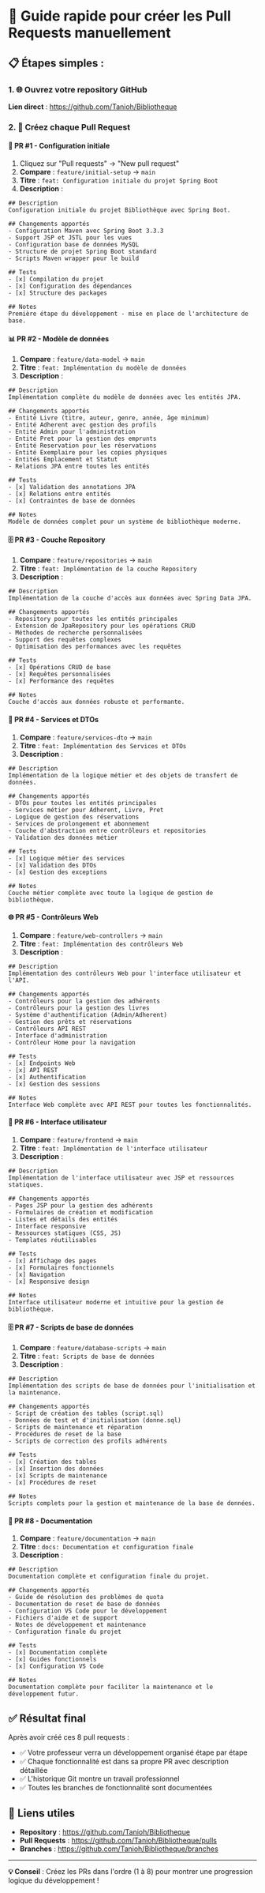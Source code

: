 # 🚀 Guide rapide pour créer les Pull Requests manuellement

## 📋 Étapes simples :

### 1. 🌐 Ouvrez votre repository GitHub
**Lien direct** : https://github.com/Tanioh/Bibliotheque

### 2. 📝 Créez chaque Pull Request

#### 🔧 PR #1 - Configuration initiale
1. Cliquez sur "Pull requests" → "New pull request"
2. **Compare** : `feature/initial-setup` → `main`
3. **Titre** : `feat: Configuration initiale du projet Spring Boot`
4. **Description** :
```
## Description
Configuration initiale du projet Bibliothèque avec Spring Boot.

## Changements apportés
- Configuration Maven avec Spring Boot 3.3.3
- Support JSP et JSTL pour les vues
- Configuration base de données MySQL
- Structure de projet Spring Boot standard
- Scripts Maven wrapper pour le build

## Tests
- [x] Compilation du projet
- [x] Configuration des dépendances
- [x] Structure des packages

## Notes
Première étape du développement - mise en place de l'architecture de base.
```

#### 📊 PR #2 - Modèle de données
1. **Compare** : `feature/data-model` → `main`
2. **Titre** : `feat: Implémentation du modèle de données`
3. **Description** :
```
## Description
Implémentation complète du modèle de données avec les entités JPA.

## Changements apportés
- Entité Livre (titre, auteur, genre, année, âge minimum)
- Entité Adherent avec gestion des profils
- Entité Admin pour l'administration
- Entité Pret pour la gestion des emprunts
- Entité Reservation pour les réservations
- Entité Exemplaire pour les copies physiques
- Entités Emplacement et Statut
- Relations JPA entre toutes les entités

## Tests
- [x] Validation des annotations JPA
- [x] Relations entre entités
- [x] Contraintes de base de données

## Notes
Modèle de données complet pour un système de bibliothèque moderne.
```

#### 🗄️ PR #3 - Couche Repository
1. **Compare** : `feature/repositories` → `main`
2. **Titre** : `feat: Implémentation de la couche Repository`
3. **Description** :
```
## Description
Implémentation de la couche d'accès aux données avec Spring Data JPA.

## Changements apportés
- Repository pour toutes les entités principales
- Extension de JpaRepository pour les opérations CRUD
- Méthodes de recherche personnalisées
- Support des requêtes complexes
- Optimisation des performances avec les requêtes

## Tests
- [x] Opérations CRUD de base
- [x] Requêtes personnalisées
- [x] Performance des requêtes

## Notes
Couche d'accès aux données robuste et performante.
```

#### 🏢 PR #4 - Services et DTOs
1. **Compare** : `feature/services-dto` → `main`
2. **Titre** : `feat: Implémentation des Services et DTOs`
3. **Description** :
```
## Description
Implémentation de la logique métier et des objets de transfert de données.

## Changements apportés
- DTOs pour toutes les entités principales
- Services métier pour Adherent, Livre, Pret
- Logique de gestion des réservations
- Services de prolongement et abonnement
- Couche d'abstraction entre contrôleurs et repositories
- Validation des données métier

## Tests
- [x] Logique métier des services
- [x] Validation des DTOs
- [x] Gestion des exceptions

## Notes
Couche métier complète avec toute la logique de gestion de bibliothèque.
```

#### 🌐 PR #5 - Contrôleurs Web
1. **Compare** : `feature/web-controllers` → `main`
2. **Titre** : `feat: Implémentation des contrôleurs Web`
3. **Description** :
```
## Description
Implémentation des contrôleurs Web pour l'interface utilisateur et l'API.

## Changements apportés
- Contrôleurs pour la gestion des adhérents
- Contrôleurs pour la gestion des livres
- Système d'authentification (Admin/Adherent)
- Gestion des prêts et réservations
- Contrôleurs API REST
- Interface d'administration
- Contrôleur Home pour la navigation

## Tests
- [x] Endpoints Web
- [x] API REST
- [x] Authentification
- [x] Gestion des sessions

## Notes
Interface Web complète avec API REST pour toutes les fonctionnalités.
```

#### 🎨 PR #6 - Interface utilisateur
1. **Compare** : `feature/frontend` → `main`
2. **Titre** : `feat: Implémentation de l'interface utilisateur`
3. **Description** :
```
## Description
Implémentation de l'interface utilisateur avec JSP et ressources statiques.

## Changements apportés
- Pages JSP pour la gestion des adhérents
- Formulaires de création et modification
- Listes et détails des entités
- Interface responsive
- Ressources statiques (CSS, JS)
- Templates réutilisables

## Tests
- [x] Affichage des pages
- [x] Formulaires fonctionnels
- [x] Navigation
- [x] Responsive design

## Notes
Interface utilisateur moderne et intuitive pour la gestion de bibliothèque.
```

#### 🗄️ PR #7 - Scripts de base de données
1. **Compare** : `feature/database-scripts` → `main`
2. **Titre** : `feat: Scripts de base de données`
3. **Description** :
```
## Description
Implémentation des scripts de base de données pour l'initialisation et la maintenance.

## Changements apportés
- Script de création des tables (script.sql)
- Données de test et d'initialisation (donne.sql)
- Scripts de maintenance et réparation
- Procédures de reset de la base
- Scripts de correction des profils adhérents

## Tests
- [x] Création des tables
- [x] Insertion des données
- [x] Scripts de maintenance
- [x] Procédures de reset

## Notes
Scripts complets pour la gestion et maintenance de la base de données.
```

#### 📖 PR #8 - Documentation
1. **Compare** : `feature/documentation` → `main`
2. **Titre** : `docs: Documentation et configuration finale`
3. **Description** :
```
## Description
Documentation complète et configuration finale du projet.

## Changements apportés
- Guide de résolution des problèmes de quota
- Documentation de reset de base de données
- Configuration VS Code pour le développement
- Fichiers d'aide et de support
- Notes de développement et maintenance
- Configuration finale du projet

## Tests
- [x] Documentation complète
- [x] Guides fonctionnels
- [x] Configuration VS Code

## Notes
Documentation complète pour faciliter la maintenance et le développement futur.
```

## ✅ Résultat final

Après avoir créé ces 8 pull requests :
- ✅ Votre professeur verra un développement organisé étape par étape
- ✅ Chaque fonctionnalité est dans sa propre PR avec description détaillée
- ✅ L'historique Git montre un travail professionnel
- ✅ Toutes les branches de fonctionnalité sont documentées

## 🔗 Liens utiles
- **Repository** : https://github.com/Tanioh/Bibliotheque
- **Pull Requests** : https://github.com/Tanioh/Bibliotheque/pulls
- **Branches** : https://github.com/Tanioh/Bibliotheque/branches

---

**💡 Conseil** : Créez les PRs dans l'ordre (1 à 8) pour montrer une progression logique du développement !